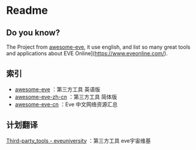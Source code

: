 # Readme
## Do you know?

The Project from [awesome-eve](https://github.com/devfleet/awesome-eve), it use english, and list so many great tools and applications about EVE Online](https://www.eveonline.com/).

## 索引

- [awesome-eve](https://github.com/devfleet/awesome-eve) ：第三方工具 英语版
- [awesome-eve-zh-cn](./awesome-eve-zh-cn.md) ：第三方工具 简体版
- [awesome-eve-cn](./awesome-eve-cn.md) ：Eve 中文网络资源汇总



## 计划翻译

[Third-party_tools - eveuniversity](https://wiki.eveuniversity.org/Third-party_tools) ：第三方工具 eve宇宙维基

